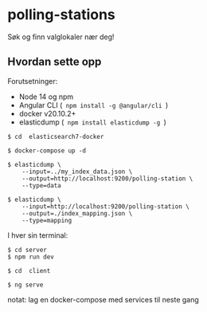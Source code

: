 # polling-stations
Søk og finn valglokaler nær deg!

## Hvordan sette opp

Forutsetninger:
  
  - Node 14 og npm
  - Angular CLI (```  npm install -g @angular/cli  ```)
  - docker v20.10.2+
  - elasticdump (```  npm install elasticdump -g  ```)



``` shell
$ cd  elasticsearch7-docker

$ docker-compose up -d
```

``` shell
$ elasticdump \
    --input=../my_index_data.json \
    --output=http://localhost:9200/polling-station \
    --type=data
```

``` shell
$ elasticdump \
    --input=http://localhost:9200/polling-station \
    --output=./index_mapping.json \
    --type=mapping
``` 

I hver sin terminal:

``` shell
$ cd server
$ npm run dev
```

``` shell
$ cd  client

$ ng serve
```

notat: lag en docker-compose med services til neste gang